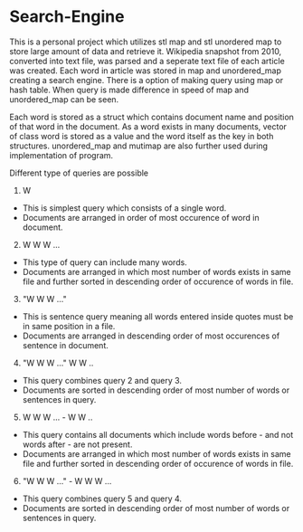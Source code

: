 # Search-Engine
This is a personal project which utilizes stl map and stl unordered map to store large amount of data and retrieve it. Wikipedia snapshot from 2010, converted into text file, was parsed and a seperate text file of each article was created. Each word in article was stored in map and unordered_map creating a search engine. There is a option of making query using map or hash table. When query is made difference in speed of map and unordered_map can be seen. 

Each word is stored as a struct which contains document name and position of that word in the document. As a word exists in many documents, vector of class word is stored as a value and the word itself as the key in both structures. unordered_map and mutimap are also further used during implementation of program.

Different type of queries are possible
1. W
- This is simplest query which consists of a single word.
- Documents are arranged in order of most occurence of word in document.
2. W W W ...
- This type of query can include many words.
- Documents are arranged in which most number of words exists in same file and further sorted in descending order of occurence of words in file. 
3. "W W W ..."
- This is sentence query meaning all words entered inside quotes must be in same position in a file.
- Documents are arranged in descending order of most occurences of sentence in document.
4. "W W W ..." W W ..
- This query combines query 2 and query 3.
- Documents are sorted in descending order of most number of words or sentences in query.
5. W W W ... - W W ..
- This query contains all documents  which include words before - and not words after - are not present.
- Documents are arranged in which most number of words exists in same file and further sorted in descending order of occurence of words in file.
6. "W W W ..." - W W W ...
- This query combines query 5 and query 4.
- Documents are sorted in descending order of most number of words or sentences in query.
